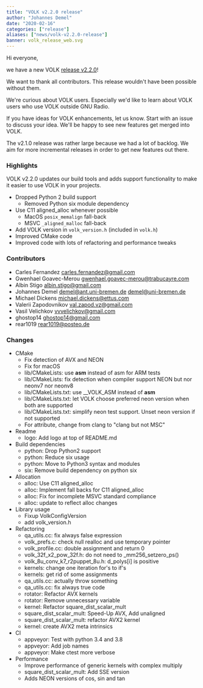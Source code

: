 ```yaml
---
title: "VOLK v2.2.0 release"
author: "Johannes Demel"
date: "2020-02-16"
categories: ["release"]
aliases: ["news/volk-v2.2.0-release"]
banner: volk_release_web.svg
---
```


Hi everyone,

we have a new VOLK [release
v2.2.0](https://github.com/gnuradio/volk/releases/tag/v2.2.0)!

We want to thank all contributors. This release wouldn't have been
possible without them.

We're curious about VOLK users. Especially we'd like to learn about VOLK
users who use VOLK outside GNU Radio.

If you have ideas for VOLK enhancements, let us know. Start with an
issue to discuss your idea. We'll be happy to see new features get
merged into VOLK.

The v2.1.0 release was rather large because we had a lot of backlog. We
aim for more incremental releases in order to get new features out there.

### Highlights

VOLK v2.2.0 updates our build tools and adds support functionality to
make it easier to use VOLK in your projects.

* Dropped Python 2 build support
    - Removed Python six module dependency
* Use C11 aligned_alloc whenever possible
    - MacOS `posix_memalign` fall-back
    - MSVC `_aligned_malloc` fall-back
* Add VOLK version in `volk_version.h` (included in `volk.h`)
* Improved CMake code
* Improved code with lots of refactoring and performance tweaks

### Contributors

*  Carles Fernandez <carles.fernandez@gmail.com>
*  Gwenhael Goavec-Merou <gwenhael.goavec-merou@trabucayre.com>
*  Albin Stigo <albin.stigo@gmail.com>
*  Johannes Demel <demel@ant.uni-bremen.de> <demel@uni-bremen.de>
*  Michael Dickens <michael.dickens@ettus.com>
*  Valerii Zapodovnikov <val.zapod.vz@gmail.com>
*  Vasil Velichkov <vvvelichkov@gmail.com>
*  ghostop14 <ghostop14@gmail.com>
*  rear1019 <rear1019@posteo.de>

### Changes

* CMake
    - Fix detection of AVX and NEON
    - Fix for macOS
    - lib/CMakeLists: use __asm__ instead of asm for ARM tests
    - lib/CMakeLists: fix detection when compiler support NEON but nor
neonv7 nor neonv8
    - lib/CMakeLists.txt: use __VOLK_ASM instead of __asm__
    - lib/CMakeLists.txt: let VOLK choose preferred neon version when
both are supported
    - lib/CMakeLists.txt: simplify neon test support. Unset neon version
if not supported
    - For attribute, change from clang to "clang but not MSC"
* Readme
    - logo: Add logo at top of README.md
* Build dependencies
    - python: Drop Python2 support
    - python: Reduce six usage
    - python: Move to Python3 syntax and modules
    - six: Remove build dependency on python six
* Allocation
    - alloc: Use C11 aligned_alloc
    - alloc: Implement fall backs for C11 aligned_alloc
    - alloc: Fix for incomplete MSVC standard compliance
    - alloc: update to reflect alloc changes
* Library usage
    - Fixup VolkConfigVersion
    - add volk_version.h
* Refactoring
    - qa_utils.cc: fix always false expression
    - volk_prefs.c: check null realloc and use temporary pointer
    - volk_profile.cc: double assignment and return 0
    - volk_32f_x2_pow_32f.h: do not need to _mm256_setzero_ps()
    - volk_8u_conv_k7_r2puppet_8u.h: d_polys[i] is positive
    - kernels: change one iteration for's to if's
    - kernels: get rid of some assignments
    - qa_utils.cc: actually throw something
    - qa_utils.cc: fix always true code
    - rotator: Refactor AVX kernels
    - rotator: Remove unnecessary variable
    - kernel: Refactor square_dist_scalar_mult
    - square_dist_scalar_mult: Speed-Up AVX, Add unaligned
    - square_dist_scalar_mult: refactor AVX2 kernel
    - kernel: create AVX2 meta intrinsics
* CI
    - appveyor: Test with python 3.4 and 3.8
    - appveyor: Add job names
    - appveyor: Make ctest more verbose
* Performance
    - Improve performance of generic kernels with complex multiply
    - square_dist_scalar_mult: Add SSE version
    - Adds NEON versions of cos, sin and tan


